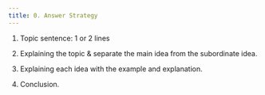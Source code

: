```yaml
---
title: 0. Answer Strategy
---
```


1. Topic sentence: 1 or 2 lines

2. Explaining the topic & separate the main idea from the subordinate idea.

3. Explaining each idea with the example and explanation.

4. Conclusion.

